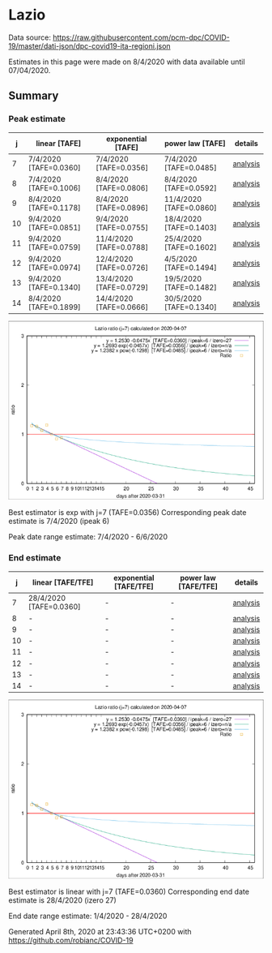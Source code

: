 # Lazio


Data source: https://raw.githubusercontent.com/pcm-dpc/COVID-19/master/dati-json/dpc-covid19-ita-regioni.json

Estimates in this page were made on 8/4/2020 with data available until 07/04/2020.


## Summary 

### Peak estimate 
|j|linear [TAFE]|exponential [TAFE]|power law [TAFE]|details|
|---|----|-----------|---------|-------|
|7|7/4/2020 [TAFE=0.0360]|7/4/2020 [TAFE=0.0356]|7/4/2020 [TAFE=0.0485]|[analysis](COVID-19_lazio_j7_2020-04-07.md)|
|8|7/4/2020 [TAFE=0.1006]|8/4/2020 [TAFE=0.0806]|8/4/2020 [TAFE=0.0592]|[analysis](COVID-19_lazio_j8_2020-04-07.md)|
|9|8/4/2020 [TAFE=0.1178]|8/4/2020 [TAFE=0.0896]|11/4/2020 [TAFE=0.0860]|[analysis](COVID-19_lazio_j9_2020-04-07.md)|
|10|9/4/2020 [TAFE=0.0851]|9/4/2020 [TAFE=0.0755]|18/4/2020 [TAFE=0.1403]|[analysis](COVID-19_lazio_j10_2020-04-07.md)|
|11|9/4/2020 [TAFE=0.0759]|11/4/2020 [TAFE=0.0788]|25/4/2020 [TAFE=0.1602]|[analysis](COVID-19_lazio_j11_2020-04-07.md)|
|12|9/4/2020 [TAFE=0.0974]|12/4/2020 [TAFE=0.0726]|4/5/2020 [TAFE=0.1494]|[analysis](COVID-19_lazio_j12_2020-04-07.md)|
|13|9/4/2020 [TAFE=0.1340]|13/4/2020 [TAFE=0.0729]|19/5/2020 [TAFE=0.1482]|[analysis](COVID-19_lazio_j13_2020-04-07.md)|
|14|8/4/2020 [TAFE=0.1899]|14/4/2020 [TAFE=0.0666]|30/5/2020 [TAFE=0.1340]|[analysis](COVID-19_lazio_j14_2020-04-07.md)|

![best peak estimate](COVID-19_lazio_j7_2020-04-07.png)

Best estimator is exp with j=7 (TAFE=0.0356)
Corresponding peak date estimate is 7/4/2020 (ipeak 6)


Peak date range estimate: 7/4/2020 - 6/6/2020

### End estimate 
|j|linear [TAFE/TFE]|exponential [TAFE/TFE]|power law [TAFE/TFE]|details|
|---|----|-----------|---------|-------|
|7|28/4/2020 [TAFE=0.0360]|-|-|[analysis](COVID-19_lazio_j7_2020-04-07.md)|
|8|-|-|-|[analysis](COVID-19_lazio_j8_2020-04-07.md)|
|9|-|-|-|[analysis](COVID-19_lazio_j9_2020-04-07.md)|
|10|-|-|-|[analysis](COVID-19_lazio_j10_2020-04-07.md)|
|11|-|-|-|[analysis](COVID-19_lazio_j11_2020-04-07.md)|
|12|-|-|-|[analysis](COVID-19_lazio_j12_2020-04-07.md)|
|13|-|-|-|[analysis](COVID-19_lazio_j13_2020-04-07.md)|
|14|-|-|-|[analysis](COVID-19_lazio_j14_2020-04-07.md)|

![best zero estimate](COVID-19_lazio_j7_2020-04-07.png)

Best estimator is linear with j=7 (TAFE=0.0360)
Corresponding end date estimate is 28/4/2020 (izero 27)


End date range estimate: 1/4/2020 - 28/4/2020

Generated April 8th, 2020 at 23:43:36 UTC+0200 with https://github.com/robianc/COVID-19
